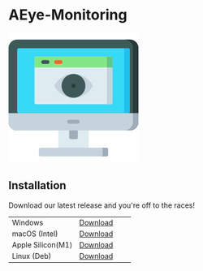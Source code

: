 # AEye-Monitoring



![](windows.png)

## Installation

Download our latest release and you're off to the races!

|  |  |  |  |
| -- | -- | -- | -- | 
Windows | [Download](https://github.com/IIHT-Proctoring/Aeye-monitoring/releases/download/v1.0.0/aeyemonitor-win32-x64-1.0.0.zip)
macOS (Intel) |  [Download](https://github.com/IIHT-Proctoring/Aeye-monitoring/releases/download/v1.0.0/aeyemonitor-darwin-x64-1.0.0.zip) 
Apple Silicon(M1)| [Download](https://github.com/IIHT-Proctoring/Aeye-monitoring/releases/download/v1.0.0/aeyemonitor-1.0.0-arm64.zip) 
Linux (Deb)| [Download](https://github.com/IIHT-Proctoring/Aeye-monitoring/releases/download/v1.0.0/aeyemonitor-linux-x64-1.0.0.zip)


